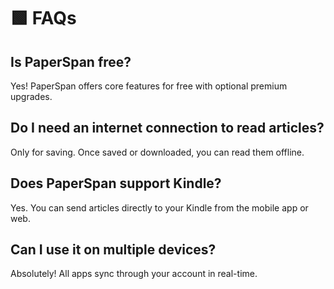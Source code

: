 ---
---
# 🟩 FAQs

## Is PaperSpan free?

Yes! PaperSpan offers core features for free with optional premium upgrades.

## Do I need an internet connection to read articles?

Only for saving. Once saved or downloaded, you can read them offline.

## Does PaperSpan support Kindle?

Yes. You can send articles directly to your Kindle from the mobile app or web.

## Can I use it on multiple devices?

Absolutely! All apps sync through your account in real-time.


